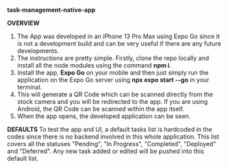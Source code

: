 **task-management-native-app**

**OVERVIEW**
1. The App was developed in an iPhone 13 Pro Max using Expo Go since it is not a development build and can be very useful if there are any future developments.
2. The instructions are pretty simple. Firstly, clone the repo locally and install all the node modules using the command **npm i**. 
3. Install the app, **Expo Go** on your mobile and then just simply run the application on the Expo Go server using **npx expo start --go** in your terminal.
3. This will generate a QR Code which can be scanned directly from the stock camera and you will be redirected to the app. If you are using Android, the QR Code can be scanned within the app itself.
4. When the app opens, the developed application can be seen.
  
**DEFAULTS**
To test the app and UI, a default tasks list is hardcoded in the codes since there is no backend involved in this whole application. This list covers all the statuses "Pending", "In Progress", "Completed", "Deployed" and "Deferred". Any new task added or edited will be pushed into this default list. 
